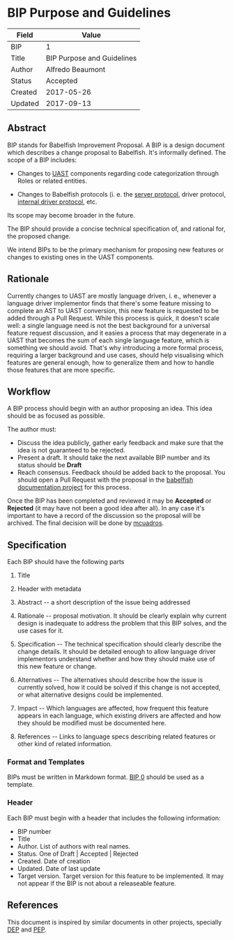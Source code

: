 # BIP Purpose and Guidelines

| Field | Value |
| --- | --- |
| BIP | 1 |
| Title | BIP Purpose and Guidelines |
| Author | Alfredo Beaumont |
| Status | Accepted |
| Created | 2017-05-26 |
| Updated | 2017-09-13 |

## Abstract

BIP stands for Babelfish Improvement Proposal. A BIP is a design document which
describes a change proposal to Babelfish. It's informally defined. The scope of
a BIP includes:

- Changes to [UAST](https://doc.bblf.sh/uast/specification.html)
  components regarding code categorization through Roles or related entities.

- Changes to Babelfish protocols (i. e. the
  [server protocol](https://doc.bblf.sh/user/server-protocol.html),
  driver protocol,
  [internal driver protocol](https://doc.bblf.sh/driver/internal-protocol.html),
  etc.

Its scope may become broader in the future.

The BIP should provide a concise technical specification of, and rational for,
the proposed change.

We intend BIPs to be the primary mechanism for proposing new features or changes
to existing ones in the UAST components.

## Rationale

Currently changes to UAST are mostly language driven, i. e., whenever a language
driver implementor finds that there's some feature missing to complete an AST to
UAST conversion, this new feature is requested to be added through a Pull
Request. While this process is quick, it doesn't scale well: a single language
need is not the best background for a universal feature request discussion, and
it easies a process that may degenerate in a UAST that becomes the sum of each
single language feature, which is something we should avoid. That's why
introducing a more formal process, requiring a larger background and use cases,
should help visualising which features are general enough, how to generalize
them and how to handle those features that are more specific.

## Workflow

A BIP process should begin with an author proposing an idea. This idea should be
as focused as possible.

The author must:
- Discuss the idea publicly, gather early feedback and make sure that the idea
  is not guaranteed to be rejected.
- Present a draft. It should take the next available BIP number and its status
  should be **Draft**
- Reach consensus. Feedback should be added back to the proposal. You should
  open a Pull Request with the proposal in the
  [babelfish documentation project](https://github.com/bblfsh/documentation/)
  for this process.

Once the BIP has been completed and reviewed it may be **Accepted** or
**Rejected** (it may have not been a good idea after all). In any case it's
important to have a record of the discussion so the proposal will be archived.
The final decision will be done by [mcuadros](https://github.com/mcuadros).


## Specification

Each BIP should have the following parts

1. Title

2. Header with metadata

3. Abstract -- a short description of the issue being addressed

4. Rationale -- proposal motivation. It should be clearly explain why current
   design is inadequate to address the problem that this BIP solves, and the use
   cases for it.

5. Specification -- The technical specification should clearly describe the
   change details. It should be detailed enough to allow language driver
   implementors understand whether and how they should make use of this new
   feature or change.

6. Alternatives -- The alternatives should describe how the issue is currently
   solved, how it could be solved if this change is not accepted, or what
   alternative designs could be implemented.

7. Impact -- Which languages are affected, how frequent this feature appears in
   each language, which existing drivers are affected and how they should be
   modified must be documented here.

8. References -- Links to language specs describing related features or other
   kind of related information.

### Format and Templates

BIPs must be written in Markdown format. [BIP 0](bip-000.md) should be used as a
template.

### Header

Each BIP must begin with a header that includes the following information:

- BIP number
- Title
- Author. List of authors with real names.
- Status. One of Draft | Accepted | Rejected
- Created. Date of creation
- Updated. Date of last update
- Target version. Target version for this feature to be implemented. It may not
  appear if the BIP is not about a releaseable feature.

## References

This document is inspired by similar documents in other projects, specially
[DEP](https://opendylan.org/proposals/) and
[PEP](https://www.python.org/dev/peps/).
